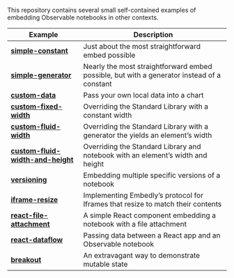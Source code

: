 This repository contains several small self-contained examples of embedding Observable notebooks in other contexts.

| Example | Description | 
|---|---|
| [**simple-constant**](https://observablehq.github.io/examples/simple-constant) | Just about the most straightforward embed possible |
| [**simple-generator**](https://observablehq.github.io/examples/simple-generator) | Nearly the most straightforward embed possible, but with a generator instead of a constant |
| [**custom-data**](https://observablehq.github.io/examples/custom-data) | Pass your own local data into a chart |
| [**custom-fixed-width**](https://observablehq.github.io/examples/custom-fixed-width) | Overriding the Standard Library with a constant width |
| [**custom-fluid-width**](https://observablehq.github.io/examples/custom-fluid-width) | Overriding the Standard Library with a generator the yields an element’s width |
| [**custom-fluid-width-and-height**](https://observablehq.github.io/examples/custom-fluid-width-and-height) | Overriding the Standard Library and notebook with an element’s width and height |
| [**versioning**](https://observablehq.github.io/examples/versioning) | Embedding multiple specific versions of a notebook |
| [**iframe-resize**](https://observablehq.github.io/examples/iframe-resize) | Implementing Embedly’s protocol for Iframes that resize to match their contents |
| [**react-file-attachment**](https://observablehq.github.io/examples/react-file-attachment) | A simple React component embedding a notebook with a file attachment |
| [**react-dataflow**](https://observablehq.github.io/examples/react-dataflow) | Passing data between a React app and an Observable notebook |
| [**breakout**](https://observablehq.github.io/examples/breakout) | An extravagant way to demonstrate mutable state |

